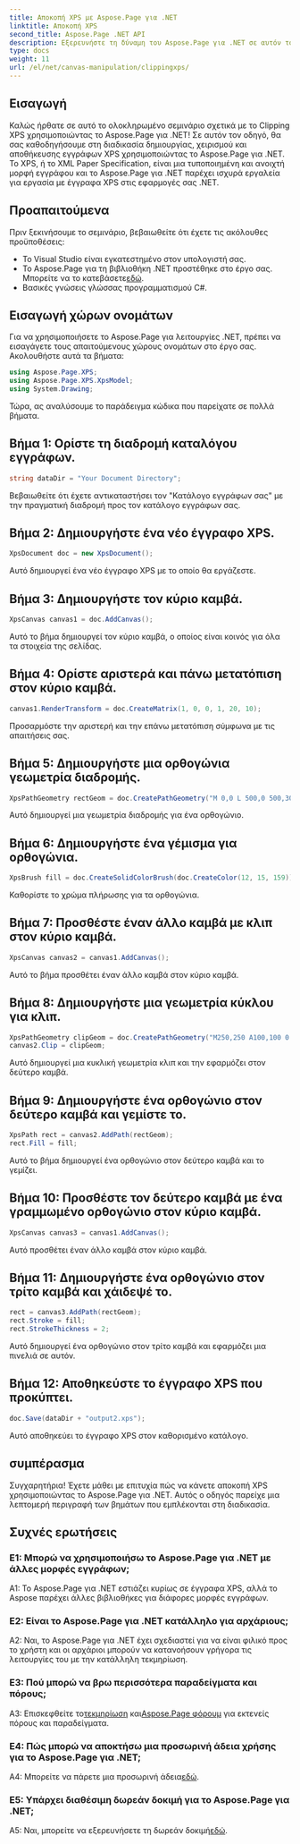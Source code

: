 ```yaml
---
title: Αποκοπή XPS με Aspose.Page για .NET
linktitle: Αποκοπή XPS
second_title: Aspose.Page .NET API
description: Εξερευνήστε τη δύναμη του Aspose.Page για .NET σε αυτόν τον αναλυτικό οδηγό για την αποκοπή εγγράφων XPS. Δημιουργήστε, χειριστείτε και αποθηκεύστε αρχεία XPS χωρίς κόπο.
type: docs
weight: 11
url: /el/net/canvas-manipulation/clippingxps/
---
```

## Εισαγωγή

Καλώς ήρθατε σε αυτό το ολοκληρωμένο σεμινάριο σχετικά με το Clipping XPS χρησιμοποιώντας το Aspose.Page για .NET! Σε αυτόν τον οδηγό, θα σας καθοδηγήσουμε στη διαδικασία δημιουργίας, χειρισμού και αποθήκευσης εγγράφων XPS χρησιμοποιώντας το Aspose.Page για .NET. Το XPS, ή το XML Paper Specification, είναι μια τυποποιημένη και ανοιχτή μορφή εγγράφου και το Aspose.Page για .NET παρέχει ισχυρά εργαλεία για εργασία με έγγραφα XPS στις εφαρμογές σας .NET.

## Προαπαιτούμενα

Πριν ξεκινήσουμε το σεμινάριο, βεβαιωθείτε ότι έχετε τις ακόλουθες προϋποθέσεις:

- Το Visual Studio είναι εγκατεστημένο στον υπολογιστή σας.
-  Το Aspose.Page για τη βιβλιοθήκη .NET προστέθηκε στο έργο σας. Μπορείτε να το κατεβάσετε[εδώ](https://releases.aspose.com/page/net/).
- Βασικές γνώσεις γλώσσας προγραμματισμού C#.

## Εισαγωγή χώρων ονομάτων

Για να χρησιμοποιήσετε το Aspose.Page για λειτουργίες .NET, πρέπει να εισαγάγετε τους απαιτούμενους χώρους ονομάτων στο έργο σας. Ακολουθήστε αυτά τα βήματα:

```csharp
using Aspose.Page.XPS;
using Aspose.Page.XPS.XpsModel;
using System.Drawing;
```

Τώρα, ας αναλύσουμε το παράδειγμα κώδικα που παρείχατε σε πολλά βήματα.

## Βήμα 1: Ορίστε τη διαδρομή καταλόγου εγγράφων.

```csharp
string dataDir = "Your Document Directory";
```

Βεβαιωθείτε ότι έχετε αντικαταστήσει τον "Κατάλογο εγγράφων σας" με την πραγματική διαδρομή προς τον κατάλογο εγγράφων σας.

## Βήμα 2: Δημιουργήστε ένα νέο έγγραφο XPS.

```csharp
XpsDocument doc = new XpsDocument();
```

Αυτό δημιουργεί ένα νέο έγγραφο XPS με το οποίο θα εργάζεστε.

## Βήμα 3: Δημιουργήστε τον κύριο καμβά.

```csharp
XpsCanvas canvas1 = doc.AddCanvas();
```

Αυτό το βήμα δημιουργεί τον κύριο καμβά, ο οποίος είναι κοινός για όλα τα στοιχεία της σελίδας.

## Βήμα 4: Ορίστε αριστερά και πάνω μετατόπιση στον κύριο καμβά.

```csharp
canvas1.RenderTransform = doc.CreateMatrix(1, 0, 0, 1, 20, 10);
```

Προσαρμόστε την αριστερή και την επάνω μετατόπιση σύμφωνα με τις απαιτήσεις σας.

## Βήμα 5: Δημιουργήστε μια ορθογώνια γεωμετρία διαδρομής.

```csharp
XpsPathGeometry rectGeom = doc.CreatePathGeometry("M 0,0 L 500,0 500,300 0,300 Z");
```

Αυτό δημιουργεί μια γεωμετρία διαδρομής για ένα ορθογώνιο.

## Βήμα 6: Δημιουργήστε ένα γέμισμα για ορθογώνια.

```csharp
XpsBrush fill = doc.CreateSolidColorBrush(doc.CreateColor(12, 15, 159));
```

Καθορίστε το χρώμα πλήρωσης για τα ορθογώνια.

## Βήμα 7: Προσθέστε έναν άλλο καμβά με κλιπ στον κύριο καμβά.

```csharp
XpsCanvas canvas2 = canvas1.AddCanvas();
```

Αυτό το βήμα προσθέτει έναν άλλο καμβά στον κύριο καμβά.

## Βήμα 8: Δημιουργήστε μια γεωμετρία κύκλου για κλιπ.

```csharp
XpsPathGeometry clipGeom = doc.CreatePathGeometry("M250,250 A100,100 0 1 1 250,50 100,100 0 1 1 250,250");
canvas2.Clip = clipGeom;
```

Αυτό δημιουργεί μια κυκλική γεωμετρία κλιπ και την εφαρμόζει στον δεύτερο καμβά.

## Βήμα 9: Δημιουργήστε ένα ορθογώνιο στον δεύτερο καμβά και γεμίστε το.

```csharp
XpsPath rect = canvas2.AddPath(rectGeom);
rect.Fill = fill;
```

Αυτό το βήμα δημιουργεί ένα ορθογώνιο στον δεύτερο καμβά και το γεμίζει.

## Βήμα 10: Προσθέστε τον δεύτερο καμβά με ένα γραμμωμένο ορθογώνιο στον κύριο καμβά.

```csharp
XpsCanvas canvas3 = canvas1.AddCanvas();
```

Αυτό προσθέτει έναν άλλο καμβά στον κύριο καμβά.

## Βήμα 11: Δημιουργήστε ένα ορθογώνιο στον τρίτο καμβά και χάιδεψέ το.

```csharp
rect = canvas3.AddPath(rectGeom);
rect.Stroke = fill;
rect.StrokeThickness = 2;
```

Αυτό δημιουργεί ένα ορθογώνιο στον τρίτο καμβά και εφαρμόζει μια πινελιά σε αυτόν.

## Βήμα 12: Αποθηκεύστε το έγγραφο XPS που προκύπτει.

```csharp
doc.Save(dataDir + "output2.xps");
```

Αυτό αποθηκεύει το έγγραφο XPS στον καθορισμένο κατάλογο.

## συμπέρασμα

Συγχαρητήρια! Έχετε μάθει με επιτυχία πώς να κάνετε αποκοπή XPS χρησιμοποιώντας το Aspose.Page για .NET. Αυτός ο οδηγός παρείχε μια λεπτομερή περιγραφή των βημάτων που εμπλέκονται στη διαδικασία.

## Συχνές ερωτήσεις

### Ε1: Μπορώ να χρησιμοποιήσω το Aspose.Page για .NET με άλλες μορφές εγγράφων;

A1: Το Aspose.Page για .NET εστιάζει κυρίως σε έγγραφα XPS, αλλά το Aspose παρέχει άλλες βιβλιοθήκες για διάφορες μορφές εγγράφων.

### Ε2: Είναι το Aspose.Page για .NET κατάλληλο για αρχάριους;

A2: Ναι, το Aspose.Page για .NET έχει σχεδιαστεί για να είναι φιλικό προς το χρήστη και οι αρχάριοι μπορούν να κατανοήσουν γρήγορα τις λειτουργίες του με την κατάλληλη τεκμηρίωση.

### Ε3: Πού μπορώ να βρω περισσότερα παραδείγματα και πόρους;

 A3: Επισκεφθείτε το[τεκμηρίωση](https://reference.aspose.com/page/net/) και[Aspose.Page φόρουμ](https://forum.aspose.com/c/page/39) για εκτενείς πόρους και παραδείγματα.

### Ε4: Πώς μπορώ να αποκτήσω μια προσωρινή άδεια χρήσης για το Aspose.Page για .NET;

 A4: Μπορείτε να πάρετε μια προσωρινή άδεια[εδώ](https://purchase.aspose.com/temporary-license/).

### Ε5: Υπάρχει διαθέσιμη δωρεάν δοκιμή για το Aspose.Page για .NET;

 A5: Ναι, μπορείτε να εξερευνήσετε τη δωρεάν δοκιμή[εδώ](https://releases.aspose.com/).